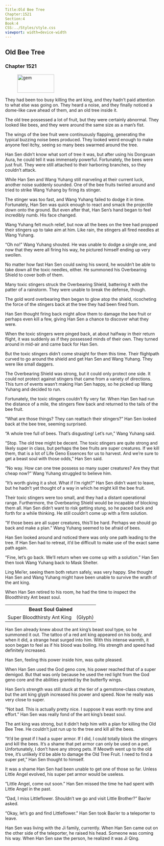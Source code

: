 ```yaml
---
Title:Old Bee Tree 
Chapter:1521 
Section:4 
Book:4 
CSS:../Styles/style.css 
viewport: width=device-width
---
```

  
## Old Bee Tree
### Chapter 1521
  
<figure>
	<img src="../Images/gem.gif" alt="gem" id="gem" width="120" height="60" />
</figure>
  

  
They had been too busy killing the ant king, and they hadn’t paid attention to what else was going on. They heard a noise, and they finally noticed a dome-like cave ahead of them, and an old tree inside it.

The old tree possessed a lot of fruit, but they were certainly abnormal. They looked like bees, and they were around the same size as a man’s fist.

The wings of the bee fruit were continuously flapping, generating the typical buzzing noise bees produced. They looked weird enough to make anyone feel itchy, seeing so many bees swarmed around the tree.

Han Sen didn’t know what sort of tree it was, but after using his Dongxuan Aura, he could tell it was immensely powerful. Fortunately, the bees were just fruit. They were still attached to their harboring branches, so they couldn’t attack.

While Han Sen and Wang Yuhang still marveling at their current luck, another noise suddenly sounded. One of the bee fruits twirled around and tried to strike Wang Yuhang by firing its stinger.

The stinger was too fast, and Wang Yuhang failed to dodge it in time. Fortunately, Han Sen was quick enough to react and smack the projectile down onto the ground. But even after that, Han Sen’s hand began to feel incredibly numb. His face changed.

Wang Yuhang felt much relief, but now all the bees on the tree had propped their stingers up to take aim at him. Like rain, the stingers all fired needles at Wang Yuhang.

“Oh no!” Wang Yuhang shouted. He was unable to dodge a single one, and now that they were all firing his way, he pictured himself ending up very swollen.

No matter how fast Han Sen could swing his sword, he wouldn’t be able to take down all the toxic needles, either. He summoned his Overbearing Shield to cover both of them.

Many toxic stingers struck the Overbearing Shield, battering it with the patter of a rainstorm. They were unable to break the defense, though.

The gold word overbearing then began to glow atop the shield, ricocheting the force of the stingers back at the tree they had been fired from.

Han Sen thought firing back might allow them to damage the bee fruit or perhaps even kill a few, giving Han Sen a chance to discover what they were.

When the toxic stingers were pinged back, at about halfway in their return flight, it was suddenly as if they possessed minds of their own. They turned around in mid-air and came back for Han Sen.

But the toxic stingers didn’t come straight for them this time. Their flightpath curved to go around the shield and get Han Sen and Wang Yuhang. They were like small daggers.

The Overbearing Shield was strong, but it could only protect one side. It could not protect against stingers that came from a variety of directions. This turn of events wasn’t making Han Sen happy, so he picked up Wang Yuhang and decided to run.

Fortunately, the toxic stingers couldn’t fly very far. When Han Sen had run the distance of a mile, the stingers flew back and returned to the tails of the bee fruit.

“What are those things? They can reattach their stingers?” Han Sen looked back at the bee tree, seeming surprised.

“A whole tree full of bees. That’s disgusting! Let’s run,” Wang Yuhang said.

“Stop. The old tree might be decent. The toxic stingers are quite strong and likely super in class, but perhaps the bee fruits are super creatures. If we kill them, that is a lot of Life Geno Essences for us to harvest. And we’re sure to get a beast soul with those odds,” Han Sen said.

“No way. How can one tree possess so many super creatures? Are they that cheap now?” Wang Yuhang struggled to believe him.

“It’s worth giving it a shot. What if I’m right?” Han Sen didn’t want to leave, but he hadn’t yet thought of a way in which he might kill the bee fruit.

Their toxic stingers were too small, and they had a distant operational range. Furthermore, the Overbearing Shield would be incapable of blocking them all. Han Sen didn’t want to risk getting stung, so he paced back and forth for a while thinking. He still couldn’t come up with a firm solution.

“If those bees are all super creatures, this’ll be hard. Perhaps we should go back and make a plan.” Wang Yuhang seemed to be afraid of bees.

Han Sen looked around and noticed there was only one path leading to the tree. If Han Sen had to retreat, it’d be difficult to make use of the exact same path again.

“Fine, let’s go back. We’ll return when we come up with a solution.” Han Sen then took Wang Yuhang back to Mask Shelter.

Ling Mei’er, seeing them both return safely, was very happy. She thought Han Sen and Wang Yuhang might have been unable to survive the wrath of the ant king.

When Han Sen retired to his room, he had the time to inspect the Bloodthirsty Ant beast soul.

<div class="tables">
	<table class="beast">
		<tr>
			<th colspan="2">Beast Soul Gained</th>
		</tr><tr>
			<td>Super Bloodthirsty Ant King</td>
			<td>(Glyph)</td>
		</tr>
	</table>
	<!-- Super Beast Soul Bloodthirsty Ant King: Glyph-Type -->
</div> 

Han Sen already knew about the ant king’s beast soul type, so he summoned it out. The tattoo of a red ant king appeared on his body, and when it did, a strange heat surged into him. With this intense warmth, it soon began to feel as if his blood was boiling. His strength and speed had definitely increased.

Han Sen, feeling this power inside him, was quite pleased.

When Han Sen used the God geno core, his power reached that of a super demigod. But that was only because he used the red light from the God geno core and the abilities granted by the butterfly wings.

Han Sen’s strength was still stuck at the tier of a gemstone-class creature, but the ant king glyph increased his power and speed. Now he really was very close to super.

“Not bad. This is actually pretty nice. I suppose it was worth my time and effort.” Han Sen was really fond of the ant king’s beast soul.

The ant king was strong, but it didn’t help him with a plan for killing the Old Bee Tree. He couldn’t just run up to the tree and kill all the bees.

“It’d be great if I had a super armor. If I did, I could totally block the stingers and kill the bees. It’s a shame that pet armor can only be used on a pet. Unfortunately, I don’t have any strong pets. If Meowth went up to the old tree, it’s unlikely it’d be able to damage the Old Tree Fruit. I need to find a super pet,” Han Sen thought to himself.

It was a shame Han Sen had been unable to get one of those so far. Unless Little Angel evolved, his super pet armor would be useless.

“Little Angel, come out soon.” Han Sen missed the time he had spent with Little Angel in the past.

“Dad, I miss Littleflower. Shouldn’t we go and visit Little Brother?” Bao’er asked.

“Okay, let’s go and find Littleflower.” Han Sen took Bao’er to a teleporter to leave.

Han Sen was living with the Ji family, currently. When Han Sen came out on the other side of the teleporter, he raised his head. Someone was coming his way. When Han Sen saw the person, he realized it was Ji Qing.